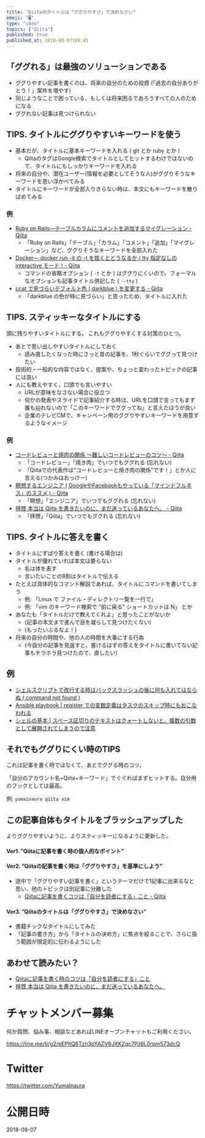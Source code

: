 ```yaml
---
title: "Qiitaのタイトルは「ググりやすさ」で決めなさい"
emoji: "🖥"
type: "idea"
topics: ["Qiita"]
published: true
published_at: 2018-08-07t08:41
---
```


## 「ググれる」は最強のソリューションである

- ググりやすい記事を書くのは、将来の自分のための投資 (「過去の自分ありがとう！」案件を増やす)
- 同じようなことで困っている、もしくは将来困るであろうすべての人のためになる
- ググれない記事は見つけられない

## TIPS. タイトルにググりやすいキーワードを使う

- 基本だが、タイトルに基本キーワードを入れる ( git とか ruby とか )
  - QiitaのタグはGoogle検索でタイトルとしてヒットするわけではないので、タイトルにもしっかりキーワードを入れる
- 将来の自分や、潜在ユーザー(情報を必要としてそうな人)がググりそうなキーワードを思い浮かべてみる
- タイトルにキーワードが全部入りきらない時は、本文にもキーワードを散りばめてみる

### 例

- [Ruby on Rails—テーブルカラムにコメントを追加するマイグレーション - Qiita](https://qiita.com/YumaInaura/items/77aaf1207c2c871ec175)
  - 「Ruby on Rails」「テーブル」「カラム」「コメント」「追加」「マイグレーション」など、ググりそうなキーワードを全部入れた
- [Docker— docker run -it の -t を抜くとどうなるか ( tty 指定なしの interactive モード ) - Qiita](https://qiita.com/YumaInaura/items/b8d605f17d98572bb865)
  - コマンドの省略オプション ( `-t` とか ) はググりにくいので、フォーマルなオプションも記事タイトル併記した ( `--tty` )
- [ccat で見づらいデフォルト色 ( darkblue ) を変更する - Qiita](https://qiita.com/YumaInaura/items/a9fa8a9c9e1d441a5bb4)
  - 「darkblue の色が特に見づらい」と思ったため、タイトルに入れた

## TIPS. スティッキーなタイトルにする

頭に残りやすいタイトルにする。
これもググりやすくする対策のひとつ。

- あとで思い出しやすいタイトルにしておく
  - 読み直したくなった時にさっと昔の記事を、1秒ぐらいでググって見つけたい
- 技術的・一般的な内容ではなく、提案や、ちょっと変わったトピックの記事には良い
- 人にも教えやすく、口頭でも言いやすい
  - URLが意味をなさない場合に役立つ
  - 何かの発表やスライドで記事紹介する時は、URLを口頭で言ってもまず誰も辿れないので「このキーワードでググってね」と言えたほうが良い
  - 企業のテレビCMで、キャンペーン用のググりやすいキーワードを用意するようなイメージ

### 例

- [コードレビューと焼肉の関係 〜難しいコードレビューのコツ〜 - Qiita](https://qiita.com/YumaInaura/items/4cd52048eeb6e739efa8)
  - 「コードレビュー」「焼き肉」でいつでもググれる (忘れない)
  - 「Qiitaでの代表作は”コードレビューと焼き肉の関係”です！」とか人に言える(つかみはおっけー)
- [瞑想するエンジニア ( GoogleやFacebookもやっている「マインドフルネス」のススメ ) - Qiita](https://qiita.com/YumaInaura/items/f1a55b0b342954224207)
  - 「瞑想」「エンジニア」でいつでもググれる (忘れない)
- [拝啓 本当は Qiita を書きたいのに、まだ迷っているあなたへ。 - Qiita](https://qiita.com/YumaInaura/items/4d2c602d59c62daa9344)
  - 「拝啓」「Qiita」でいつでもググれる (忘れない)


## TIPS. タイトルに答えを書く

- タイトルにずばり答えを書く (書ける場合は)
- タイトルが優れていれば本文は要らない
  - 名は体を表す
  - 言いたいことの8割はタイトルで伝える
- たとえば具体的なコマンド解説であれば、タイトルにコマンドを書いてしまう
  - 例: 「Linux で ファイル・ディレクトリ一覧を一行で」
  - 例: 「vim のキーワード検索で ”前に戻る" ショートカットは N」 とか
- あなたも「タイトルだけで教えてくれよ」と思ったことがないか
  - (記事の本文まで進んで目を凝らして見つけたくない)
  - (もったいぶるなよ！)
- 将来の自分の時間や、他の人の時間を大事にする行為
  - (今自分の記事を見返すと、書けるはずの答えをタイトルに書いてない記事もチラホラ見つけたので、直したい)

## 例

- [シェルスクリプトで改行する時はバックスラッシュの後に何も入れてはならぬ ( command not found )](https://qiita.com/YumaInaura/items/cbc68d717d1d30b1367f)
- [Ansible playbook | register での変数定義はタスクのスキップ時にもおこなわれる](https://qiita.com/YumaInaura/items/90eee25dc18fe8cd040a)
- [シェルの基本 | スペース区切りのテキストはクォートしないと、複数の引数として展開されてしまうので注意](https://qiita.com/YumaInaura/items/c3a2b0c8594b35f82333)

## それでもググりにくい時のTIPS

これは記事を書く時ではなくて、あとでググる時のコツ。

「自分のアカウント名+Qiita+キーワード」でぐぐればまずヒットする。自分用のフックとしては最高。

例: `yumainaura qiita vim`


## この記事自体もタイトルをブラッシュアップした

よりググりやすいように、よりスティッキーになるように更新した。

#### Ver1. ”Qiitaに記事を書く時の個人的なポイント”

#### Ver2. ”Qiitaの記事を書く時は「ググりやすさ」を基準にしよう”

- 途中で「ググりやすい記事を書く」というテーマだけで1記事に出来るなと思い、他のトピックは別記事に分離した
  - [Qiitaに記事を書くコツは「自分を読者にする」こと - Qiita](https://qiita.com/YumaInaura/items/0a587749617bdeae588c)

#### Ver3. ”Qiitaのタイトルは「ググりやすさ」で決めなさい”

- 書籍チックなタイトルにしてみた
- 「記事の書き方」から「タイトルの決め方」に焦点を絞ることで、さらに扱う範囲が限定的に伝わるようにした

## あわせて読みたい？

- [Qiitaに記事を書く時のコツは「自分を読者にする」こと](https://qiita.com/YumaInaura/items/0a587749617bdeae588c)
- [拝啓 本当は Qiita を書きたいのに、まだ迷っているあなたへ。](https://qiita.com/YumaInaura/items/4d2c602d59c62daa9344)








<!-- Update From Qiita API -->

# チャットメンバー募集


何か質問、悩み事、相談などあればLINEオープンチャットもご利用ください。

https://line.me/ti/g2/eEPltQ6Tzh3pYAZV8JXKZqc7PJ6L0rpm573dcQ





# Twitter


https://twitter.com/YumaInaura


<!-- Update From Qiita API -->



# 公開日時

2018-08-07
